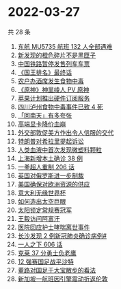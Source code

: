 # 2022-03-27

共 28 条

<!-- BEGIN -->
<!-- 最后更新时间 Sun Mar 27 2022 11:13:10 GMT+0800 (China Standard Time) -->

1. [东航 MU5735 航班 132 人全部遇难](https://www.zhihu.com/search?q=东航)
1. [新发现的橙色碎片不是黑匣子](https://www.zhihu.com/search?q=黑匣子)
1. [中国铁路暂停发售列车车票](https://www.zhihu.com/search?q=暂停发售车票)
1. [《国王排名》最终话](https://www.zhihu.com/search?q=国王排名)
1. [农户办酒席发生食物中毒](https://www.zhihu.com/search?q=办酒席食物中毒)
1. [《原神》神里绫人 PV 原神](https://www.zhihu.com/search?q=原神)
1. [苹果计划推出硬件订阅服务](https://www.zhihu.com/search?q=苹果硬件订阅)
1. [四川泸州食物中毒事件已致 4 死](https://www.zhihu.com/search?q=泸州食物中毒事件)
1. [「回南天」有多夸张](https://www.zhihu.com/search?q=回南天)
1. [高端显卡降价血崩](https://www.zhihu.com/search?q=显卡降价)
1. [外交部敦促美方作出令人信服的交代](https://www.zhihu.com/search?q=外交部敦促美方)
1. [特朗普对希拉里提起诉讼](https://www.zhihu.com/search?q=特朗普对希拉里提起诉讼)
1. [人类血液中首次发现微塑料颗粒](https://www.zhihu.com/search?q=微塑料)
1. [上海新增本土确诊 38 例](https://www.zhihu.com/search?q=上海新增)
1. [一拳超人重制 206 话](https://www.zhihu.com/search?q=一拳超人)
1. [英国对俄罗斯进一步制裁](https://www.zhihu.com/search?q=英国对俄罗斯进一步制裁)
1. [美国确保对欧洲资源的供应](https://www.zhihu.com/search?q=美国供应)
1. [意大利无缘世界杯](https://www.zhihu.com/search?q=意大利无缘世界杯)
1. [如何造出太空巨眼](https://www.zhihu.com/search?q=未来中国)
1. [太阳锁定常规赛冠军](https://www.zhihu.com/search?q=太阳)
1. [王毅访问阿富汗](https://www.zhihu.com/search?q=王毅访问阿富汗)
1. [医院回应护士哮喘离世事件](https://www.zhihu.com/search?q=医院回应)
1. [长沙发现 2 例新冠肺炎确诊病例#](https://www.zhihu.com/search?q=长沙新冠)
1. [一人之下 606 话](https://www.zhihu.com/search?q=一人之下)
1. [克莱 37 分勇士负老鹰](https://www.zhihu.com/search?q=勇士)
1. [12 强赛国足战平沙特](https://www.zhihu.com/search?q=国足)
1. [董路对国足于大宝散步的看法](https://www.zhihu.com/search?q=董路)
1. [新加坡一航班因引擎震动折返伦敦](https://www.zhihu.com/search?q=新加坡航班)

<!-- END -->
